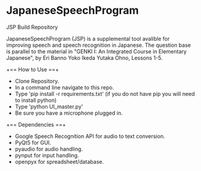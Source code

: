 # JapaneseSpeechProgram

JSP Build Repository

  JapaneseSpeechProgram (JSP) is a supplemental tool avalible for improving 
speech and speech recognition in Japanese. The question base is parallel to
the material in "GENKI I: An Integrated Course in Elementary Japanese", by 
Eri Banno Yoko Ikeda Yutaka Ohno, Lessons 1-5.

+== How to Use ==+
* Clone Repository.
* In a command line navigate to this repo.
* Type 'pip install -r requirements.txt' (if you do not have pip you will need to install python)
* Type 'python UI_master.py'
* Be sure you have a microphone plugged in.

+== Dependencies ==+
* Google Speech Recognition API for audio to text conversion.
* PyQt5 for GUI.
* pyaudio for audio handling.
* pynput for input handling.
* openpyx for spreadsheet/database.
